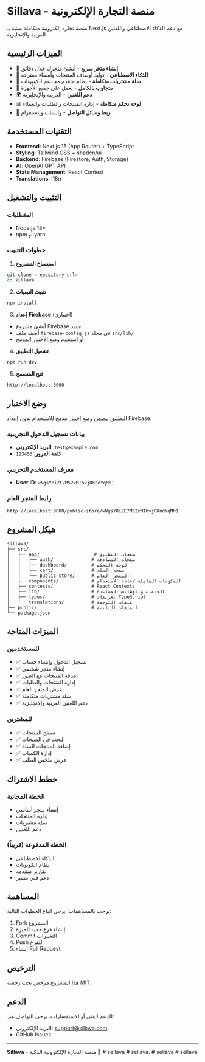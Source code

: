 # Sillava - منصة التجارة الإلكترونية

منصة تجارة إلكترونية متكاملة مبنية بـ Next.js مع دعم الذكاء الاصطناعي واللغتين العربية والإنجليزية.

## الميزات الرئيسية

- 🏪 **إنشاء متجر سريع** - أنشئ متجرك خلال دقائق
- 🤖 **الذكاء الاصطناعي** - توليد أوصاف المنتجات وأسماء مقترحة
- 🛒 **سلة مشتريات متكاملة** - نظام متقدم مع دعم الكوبونات
- 📱 **متجاوب بالكامل** - يعمل على جميع الأجهزة
- 🌍 **دعم اللغتين** - العربية والإنجليزية
- 📊 **لوحة تحكم متكاملة** - إدارة المنتجات والطلبات والعملاء
- 🔗 **ربط وسائل التواصل** - واتساب وإنستغرام

## التقنيات المستخدمة

- **Frontend**: Next.js 15 (App Router) + TypeScript
- **Styling**: Tailwind CSS + shadcn/ui
- **Backend**: Firebase (Firestore, Auth, Storage)
- **AI**: OpenAI GPT API
- **State Management**: React Context
- **Translations**: i18n

## التثبيت والتشغيل

### المتطلبات
- Node.js 18+
- npm أو yarn

### خطوات التثبيت

1. **استنساخ المشروع**
```bash
git clone <repository-url>
cd sillava
```

2. **تثبيت التبعيات**
```bash
npm install
```

3. **إعداد Firebase** (اختياري)
- أنشئ مشروع Firebase جديد
- أضف ملف `firebase-config.js` في مجلد `src/lib/`
- أو استخدم وضع الاختبار المدمج

4. **تشغيل التطبيق**
```bash
npm run dev
```

5. **فتح المتصفح**
```
http://localhost:3000
```

## وضع الاختبار

التطبيق يتضمن وضع اختبار مدمج للاستخدام بدون إعداد Firebase:

### بيانات تسجيل الدخول التجريبية
- **البريد الإلكتروني**: `test@example.com`
- **كلمة المرور**: `123456`

### معرف المستخدم التجريبي
- **User ID**: `wNgsY8iZE7M52xMIhvjDKndYqMh1`

### رابط المتجر العام
```
http://localhost:3000/public-store/wNgsY8iZE7M52xMIhvjDKndYqMh1
```

## هيكل المشروع

```
sillava/
├── src/
│   ├── app/                    # صفحات التطبيق
│   │   ├── auth/              # صفحات المصادقة
│   │   ├── dashboard/         # لوحة التحكم
│   │   ├── cart/              # صفحة السلة
│   │   └── public-store/      # المتجر العام
│   ├── components/            # المكونات القابلة لإعادة الاستخدام
│   ├── contexts/              # React Contexts
│   ├── lib/                   # الخدمات والوظائف المساعدة
│   ├── types/                 # تعريفات TypeScript
│   └── translations/          # ملفات الترجمة
├── public/                    # الملفات الثابتة
└── package.json
```

## الميزات المتاحة

### للمستخدمين
- ✅ تسجيل الدخول وإنشاء حساب
- ✅ إنشاء متجر شخصي
- ✅ إضافة المنتجات مع الصور
- ✅ إدارة المنتجات والطلبات
- ✅ عرض المتجر العام
- ✅ سلة مشتريات متكاملة
- ✅ دعم اللغتين العربية والإنجليزية

### للمشترين
- ✅ تصفح المنتجات
- ✅ البحث في المنتجات
- ✅ إضافة المنتجات للسلة
- ✅ إدارة الكميات
- ✅ عرض ملخص الطلب

## خطط الاشتراك

### الخطة المجانية
- إنشاء متجر أساسي
- إدارة المنتجات
- سلة مشتريات
- دعم اللغتين

### الخطة المدفوعة (قريباً)
- الذكاء الاصطناعي
- نظام الكوبونات
- تقارير متقدمة
- دعم فني متميز

## المساهمة

نرحب بالمساهمات! يرجى اتباع الخطوات التالية:

1. Fork المشروع
2. إنشاء فرع جديد للميزة
3. Commit التغييرات
4. Push للفرع
5. إنشاء Pull Request

## الترخيص

هذا المشروع مرخص تحت رخصة MIT.

## الدعم

للدعم الفني أو الاستفسارات، يرجى التواصل عبر:
- البريد الإلكتروني: support@sillava.com
- GitHub Issues

---

**Sillava** - منصة التجارة الإلكترونية الذكية 🚀
#   s e l l a v a  
 #   s e l l a v a .  
 #   s e l l a v a  
 #   s e l l a v a  
 